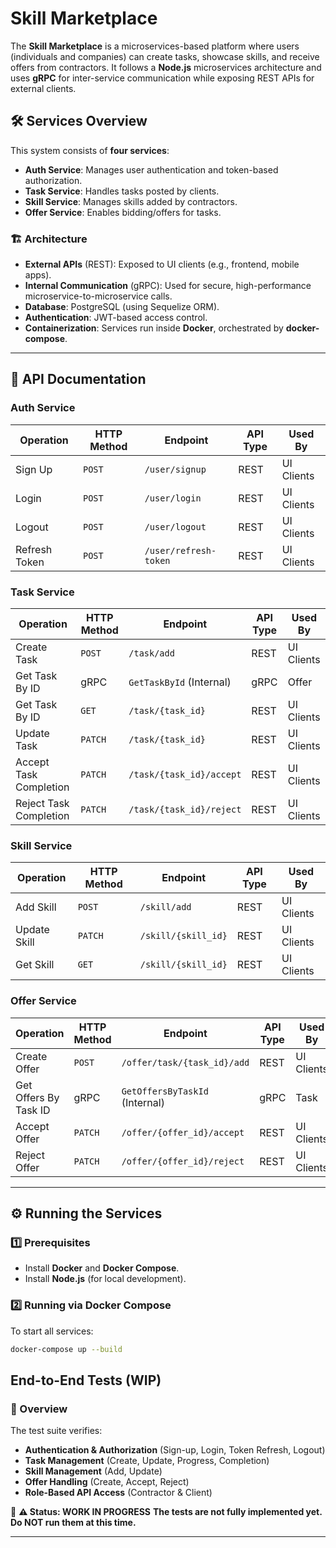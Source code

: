 # Skill Marketplace

The **Skill Marketplace** is a microservices-based platform where users (individuals and companies) can create tasks, showcase skills, and receive offers from contractors. It follows a **Node.js** microservices architecture and uses **gRPC** for inter-service communication while exposing REST APIs for external clients.

## 🛠️ Services Overview

This system consists of **four services**:

- **Auth Service**: Manages user authentication and token-based authorization.
- **Task Service**: Handles tasks posted by clients.
- **Skill Service**: Manages skills added by contractors.
- **Offer Service**: Enables bidding/offers for tasks.

### 🏗️ Architecture

- **External APIs** (REST): Exposed to UI clients (e.g., frontend, mobile apps).
- **Internal Communication** (gRPC): Used for secure, high-performance microservice-to-microservice calls.
- **Database**: PostgreSQL (using Sequelize ORM).
- **Authentication**: JWT-based access control.
- **Containerization**: Services run inside **Docker**, orchestrated by **docker-compose**.

---

## 🔗 API Documentation

### **Auth Service**

| Operation     | HTTP Method | Endpoint              | API Type | Used By    |
| ------------- | ----------- | --------------------- | -------- | ---------- |
| Sign Up       | `POST`      | `/user/signup`        | REST     | UI Clients |
| Login         | `POST`      | `/user/login`         | REST     | UI Clients |
| Logout        | `POST`      | `/user/logout`        | REST     | UI Clients |
| Refresh Token | `POST`      | `/user/refresh-token` | REST     | UI Clients |

### **Task Service**

| Operation              | HTTP Method | Endpoint                 | API Type | Used By    |
| ---------------------- | ----------- | ------------------------ | -------- | ---------- |
| Create Task            | `POST`      | `/task/add`              | REST     | UI Clients |
| Get Task By ID         | gRPC        | `GetTaskById` (Internal) | gRPC     | Offer      |
| Get Task By ID         | `GET`       | `/task/{task_id}`        | REST     | UI Clients |
| Update Task            | `PATCH`     | `/task/{task_id}`        | REST     | UI Clients |
| Accept Task Completion | `PATCH`     | `/task/{task_id}/accept` | REST     | UI Clients |
| Reject Task Completion | `PATCH`     | `/task/{task_id}/reject` | REST     | UI Clients |

### **Skill Service**

| Operation    | HTTP Method | Endpoint            | API Type | Used By    |
| ------------ | ----------- | ------------------- | -------- | ---------- |
| Add Skill    | `POST`      | `/skill/add`        | REST     | UI Clients |
| Update Skill | `PATCH`     | `/skill/{skill_id}` | REST     | UI Clients |
| Get Skill    | `GET`       | `/skill/{skill_id}` | REST     | UI Clients |

### **Offer Service**

| Operation             | HTTP Method | Endpoint                       | API Type | Used By    |
| --------------------- | ----------- | ------------------------------ | -------- | ---------- |
| Create Offer          | `POST`      | `/offer/task/{task_id}/add`    | REST     | UI Clients |
| Get Offers By Task ID | gRPC        | `GetOffersByTaskId` (Internal) | gRPC     | Task       |
| Accept Offer          | `PATCH`     | `/offer/{offer_id}/accept`     | REST     | UI Clients |
| Reject Offer          | `PATCH`     | `/offer/{offer_id}/reject`     | REST     | UI Clients |

---

## ⚙️ Running the Services

### 1️⃣ Prerequisites

- Install **Docker** and **Docker Compose**.
- Install **Node.js** (for local development).

### 2️⃣ Running via Docker Compose

To start all services:

```sh
docker-compose up --build
```

## End-to-End Tests (WIP)

### 📌 Overview

The test suite verifies:

- **Authentication & Authorization** (Sign-up, Login, Token Refresh, Logout)
- **Task Management** (Create, Update, Progress, Completion)
- **Skill Management** (Add, Update)
- **Offer Handling** (Create, Accept, Reject)
- **Role-Based API Access** (Contractor & Client)

🚧 **⚠️ Status: WORK IN PROGRESS**
**The tests are not fully implemented yet. Do NOT run them at this time.**

---
